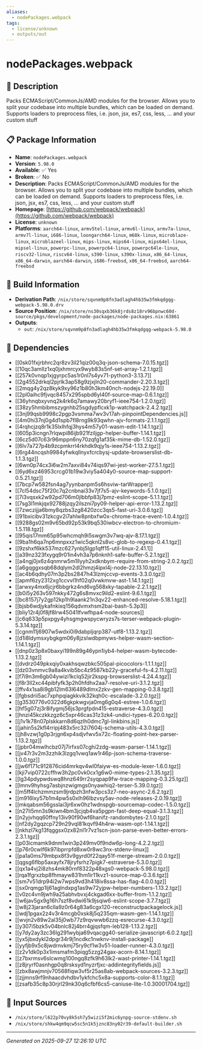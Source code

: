 ```yaml
---
aliases:
  - nodePackages.webpack
tags:
  - license/unknown
  - outputs/out
---
```


# nodePackages.webpack

## 📝 Description

Packs ECMAScript/CommonJs/AMD modules for the browser. Allows you to split your codebase into multiple bundles, which can be loaded on demand. Supports loaders to preprocess files, i.e. json, jsx, es7, css, less, ... and your custom stuff

## 📋 Package Information

- **Name**: `nodePackages.webpack`
- **Version**: `5.98.0`
- **Available**: ✅ Yes
- **Broken**: ✅ No
- **Description**: Packs ECMAScript/CommonJs/AMD modules for the browser. Allows you to split your codebase into multiple bundles, which can be loaded on demand. Supports loaders to preprocess files, i.e. json, jsx, es7, css, less, ... and your custom stuff
- **Homepage**: [https://github.com/webpack/webpack](https://github.com/webpack/webpack)
- **License**: `unknown`
- **Platforms**: `aarch64-linux`, `armv5tel-linux`, `armv6l-linux`, `armv7a-linux`, `armv7l-linux`, `i686-linux`, `loongarch64-linux`, `m68k-linux`, `microblaze-linux`, `microblazeel-linux`, `mips-linux`, `mips64-linux`, `mips64el-linux`, `mipsel-linux`, `powerpc-linux`, `powerpc64-linux`, `powerpc64le-linux`, `riscv32-linux`, `riscv64-linux`, `s390-linux`, `s390x-linux`, `x86_64-linux`, `x86_64-darwin`, `aarch64-darwin`, `i686-freebsd`, `x86_64-freebsd`, `aarch64-freebsd`

## 🔧 Build Information

- **Derivation Path**: `/nix/store/sqvnm9p8fn3adlagh4hb35w3fmkqdgqg-webpack-5.98.0.drv`
- **Source Position**: `/nix/store/ns30sqxb36k8jrds8z18rv96bpnwc60d-source/pkgs/development/node-packages/node-packages.nix:63861`
- **Outputs**:
  - `out`:  `/nix/store/sqvnm9p8fn3adlagh4hb35w3fmkqdgqg-webpack-5.98.0`

## 🔗 Dependencies

- [[0sk01fxjrbhrc2qr8zv3il21qiz00q3q-json-schema-7.0.15.tgz]]
- [[10qc3amllz1xq0jxhmrcyx9wyb83s5nf-set-array-1.2.1.tgz]]
- [[257k0vnqp1xjgyrpc5as1r0nl7s4yv71-python3-3.13.7]]
- [[2g4552drkql2pjrlk3ap58g9zjxjln20-commander-2.20.3.tgz]]
- [[2mqg4y2qz8kyk9xy96z1b80h3km40nch-nodejs-22.19.0]]
- [[2pl0aihc9fjvqc8457x295spbd6yl40f-source-map-0.6.1.tgz]]
- [[36yhnqbxyvnq2k4rk6q7amawy20bryf1-ieee754-1.2.0.tgz]]
- [[38zy5hmbibmszygnhb25sgdypflcxk1p-watchpack-2.4.2.tgz]]
- [[3nj99qsb9998c2pgp3vsmma7wv3v17ah-pinpointDependencies.js]]
- [[4m0hi37nj0g4d1spb7fl8rng9k93qwhn-ajv-formats-2.1.1.tgz]]
- [[4rqhcjzq8r1k35lxlhfqj3hys4m57y01-wasm-edit-1.14.1.tgz]]
- [[605p3icngn7rlqwpi86ijb921fziljgp-helper-buffer-1.14.1.tgz]]
- [[6cz5d07c63r96mppn6ny70zqfg1af35k-mime-db-1.52.0.tgz]]
- [[6lv7a727p4b9zcpmkrrl4rkhdk9qjy1s-ieee754-1.13.2.tgz]]
- [[6rg44ncqsh9984yfwkqllnyxfcrcbysj-update-browserslist-db-1.1.3.tgz]]
- [[6wn0p74cx3i6w2m7axvi84v74iqs97wi-jest-worker-27.5.1.tgz]]
- [[6yd6xz46953crcg01b19w3viy5a404y0-source-map-support-0.5.21.tgz]]
- [[7bcp7w582fsn4ag7yynbanpm5s6hsviw-tarWrapper]]
- [[7cl54dsc75f20c7q2cnbnai33v7jf7s5-ajv-keywords-5.1.0.tgz]]
- [[7i3vqsxk2w92pd706m0jlbbfp83j7pmz-eslint-scope-5.1.1.tgz]]
- [[7sg3l1mkjqx92788jzqy2ilszni7py09-helper-api-error-1.13.2.tgz]]
- [[7zwczijja6bmy8qzbs3zg8420zcc3qs5-fast-uri-3.0.6.tgz]]
- [[91bxicibv31zkcgv2i7ahlw8pnbxfw0x-chrome-trace-event-1.0.4.tgz]]
- [[9288gs02m9v65bd92p53k9bq530iwbcv-electron-to-chromium-1.5.118.tgz]]
- [[95qis17mm65p95whcmqh9i5swgm3v7wq-ajv-8.17.1.tgz]]
- [[9ba1h6qa7np6mnpxxz1wic5qknl2s8vc-glob-to-regexp-0.4.1.tgz]]
- [[9zshxf6kk537mzc627ynbj5lgp1qff15-util-linux-2.41.1]]
- [[a39nz323fxygq9r01in4vh3a7p6nknh1-safe-buffer-5.2.1.tgz]]
- [[a4ngj0jx6z4qnmrw5m1llyyh2xdknbym-require-from-string-2.0.2.tgz]]
- [[a6gqggxsqb68dqlym2dl2hmzj4ipxl4j-node-22.13.10.tgz]]
- [[ac4b6qdhy07m3p2bs2847h43lzmjccvp-events-3.3.0.tgz]]
- [[apmf6zy2312xg1ccvvl1hf02q0vwkmvw-ast-1.14.1.tgz]]
- [[arwxy4mx6jcjr6bbgrkz4nd6vg568xky-tapable-2.2.1.tgz]]
- [[b0i5y263v597nkky472g6s8mvxc9ild2-eslint-9.6.1.tgz]]
- [[bc8157j7y2gp12kp1h9laank21n3qv22-enhanced-resolve-5.18.1.tgz]]
- [[bjsb6wdjykafnkixq156qdvmxhsm2bai-bash-5.3p3]]
- [[bliy12r4j0f8jf8lrw45041lfvwfhpa4-node-sources]]
- [[c6q633p5pxpgy4yhsgmgwspycwryzs7s-terser-webpack-plugin-5.3.14.tgz]]
- [[cgnm11j6907w5wdxi0i9dabpljqrp387-utf8-1.13.2.tgz]]
- [[d1i8ldymsxybgkgm06y8jzslwdbpmyws-helper-wasm-section-1.14.1.tgz]]
- [[dnp0z3p8x0baxyi199n89g46ypn1iyb4-helper-wasm-bytecode-1.13.2.tgz]]
- [[dvdrz049pkxqiy0xakhsqwzbkc505pal-picocolors-1.1.1.tgz]]
- [[dz03vnmvc9a8a4kvib5bc4z9587kb22y-graceful-fs-4.2.11.tgz]]
- [[f7i9n3m6gb04ywizi1kclq52jir2kspg-browserslist-4.24.4.tgz]]
- [[f8r3ll2xc44pibfyfk3p2h0hfdhx2aa7-resolve-uri-3.1.2.tgz]]
- [[ffv4x1sa8i9gb12lm63l6489dlmx2zkv-gen-mapping-0.3.8.tgz]]
- [[fgbsdrii5ac7xphpqiagkkvik32kqh0c-escalade-3.2.0.tgz]]
- [[g3530776v0322d6gkpkwgvja0mg6g0q4-estree-1.0.6.tgz]]
- [[hf5g07zj3r8ifygmj56js3prgfpdn415-estraverse-4.3.0.tgz]]
- [[hnzi45kczkkzgz6c5xpr46cas31z3zk4-undici-types-6.20.0.tgz]]
- [[j1v1k78n07plskkarn8d6qzlh0dmc7gl-linkbins.js]]
- [[jahin5s2kfl4rripj483x5rc32i7604j-schema-utils-4.3.0.tgz]]
- [[jh8vzwj1g0p3rjgn6xp4sdjvfwv5x72c-floating-point-hex-parser-1.13.2.tgz]]
- [[jpbr04mwlhcbz07j7irfxs07cghi2zdg-wasm-parser-1.14.1.tgz]]
- [[jv47r3v2m3zzhik3lzgq1vwq1aw1r46p-json-schema-traverse-1.0.0.tgz]]
- [[jw6f171c912876cid4mrkqv4wl0faiyw-es-module-lexer-1.6.0.tgz]]
- [[kji7vip0722cffhw3h2pc0vk0cx1g6w0-mime-types-2.1.35.tgz]]
- [[lg34pdypwdswq8hnz649rr2syqpap9fw-trace-mapping-0.3.25.tgz]]
- [[lmnv9hyhsg7asbjnzwigmgs0nyawhiq2-terser-5.39.0.tgz]]
- [[m5ff4lchzmmzsm9jrdpzh3nfw3pcs3z7-neo-async-2.6.2.tgz]]
- [[m916lxy57b1m4pw5s0xlh96lbzvsy5av-node-releases-2.0.19.tgz]]
- [[mkqabsm56gsslai3jr6xw0hz1wdnspgb-sourcemap-codec-1.5.0.tgz]]
- [[n27li5mn3s9kiwn4bm3jcjqb4va5pgpn-fast-deep-equal-3.1.3.tgz]]
- [[n2yjvhqq60ffny13iv90f90wf6hanifz-randombytes-2.1.0.tgz]]
- [[nf2dy2gqzcp729n29vql81kqvf94h4rw-wasm-opt-1.14.1.tgz]]
- [[nkhzl7kg13fqggsx0zx82nl1r7vz1scn-json-parse-even-better-errors-2.3.1.tgz]]
- [[p03icmamk9dnm1win3p249mv0f9ndw6p-long-4.2.2.tgz]]
- [[p76r0cwlf6k97ibprrpfd8xw0r8wc3nx-stdenv-linux]]
- [[pa1a0ms79mbpx8f3v9gyrd0f22qay51f-merge-stream-2.0.0.tgz]]
- [[qgsg6flbp5axayfx78jryfsrhz7pigk7-estraverse-5.3.0.tgz]]
- [[qx1a4vj2i8zhs4mk80rnf8322p48xgs0-webpack-5.98.0.tgz]]
- [[rqa1fgrxzbp8fhmayw831hm1ir11kvz1-source-map-0.3.6.tgz]]
- [[sm7v51drp94i2w7wps9vd3h418iv8ssa-has-flag-4.0.0.tgz]]
- [[sx0rqmgp1lj61aglndxpg1as9w72yjpw-helper-numbers-1.13.2.tgz]]
- [[v0zc4vn9jwh9a25abhvbvxj4ckgad6xx-buffer-from-1.1.2.tgz]]
- [[w6jav5gx9g16h7szf8vdwi61k9jsqiw6-eslint-scope-3.7.7.tgz]]
- [[w8j23jaran6clla9z0r64g83a6cgx120-reconstructpackagelock.js]]
- [[wdj1pgax2z4v3r4mcgb0xsk8j5q235qm-wasm-gen-1.14.1.tgz]]
- [[wvjn2v89w2al35j0wb77z9rqvwwb6zzq-esrecurse-4.3.0.tgz]]
- [[y307i5bzk5v04bnlc82j4brr4gjqsfqm-leb128-1.13.2.tgz]]
- [[y7dy2ay3zc36lg291wybja69vqacgg40-serialize-javascript-6.0.2.tgz]]
- [[yx5jbxdykl2dpgr34r9j1ncdkc1nwknv-install-package]]
- [[yyfjb9x5c8jwdrnvkmj75ry9cf1w3v51-loader-runner-4.3.0.tgz]]
- [[z2v1dk0p3x1imsmafm3piqg5zzg24gax-acorn-8.14.1.tgz]]
- [[z7bxrmsv6slcwmg100ngq8zfk9h63lk2-wast-printer-1.14.1.tgz]]
- [[z8jryrf0asnhgp0q8rsksyd1nyzrfjxc-addintegrityfields.js]]
- [[zbx8awjmnjv70568fiqw3vf5r25as8ab-webpack-sources-3.2.3.tgz]]
- [[zjjmns9rf9nhaacdvhdbv1ykfchc5x8a-supports-color-8.1.1.tgz]]
- [[zsafb35c8p30rjrl29nk30q6cfbf6cs5-caniuse-lite-1.0.30001704.tgz]]

## 📁 Input Sources

- `/nix/store/l622p70vy8k5sh7y5wizi5f2mic6ynpg-source-stdenv.sh`
- `/nix/store/shkw4qm9qcw5sc5n1k5jznc83ny02r39-default-builder.sh`

---
*Generated on 2025-09-27 12:26:10 UTC*
